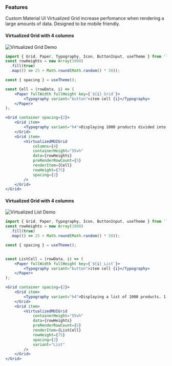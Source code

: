 ### Features
Custom Material UI Virtualized Grid increase perfomance when rendering a large amounts of data. Designed to be mobile friendly.

#### Virtualized Grid with 4 columns

![Virtualized Grid Demo](https://api.brickhousefiberarts.com/cdn/VirtualGrid.gif)

```jsx
import { Grid, Paper, Typography, Icon, ButtonInput, useTheme } from 'lib';
const rowHeights = new Array(1000)
  .fill(true)
  .map(() => 25 + Math.round(Math.random() * 50));

const { spacing } = useTheme();

const Cell = (rowData, i) => (
    <Paper fullWidth fullHeight key={`${i}_Grid`}>
        <Typography variant="button">item cell {i}</Typography>
    </Paper>
);

<Grid container spacing={2}>
    <Grid item>
        <Typography variant="h4">Displaying 1000 products divided into 4 columns</Typography>
    </Grid>
    <Grid item>
        <VirtualizedMUIGrid
            columns={4}
            containerHeight="55vh"
            data={rowHeights}
            preRenderRowCount={5}
            renderItem={Cell}
            rowHeight={75}
            spacing={2}
        />
    </Grid>
</Grid>
```
#### Virtualized Grid with 4 columns

![Virtualized List Demo](https://api.brickhousefiberarts.com/cdn/VirtualList.gif)

```jsx
import { Grid, Paper, Typography, Icon, ButtonInput, useTheme } from 'lib';
const rowHeights = new Array(1000)
  .fill(true)
  .map(() => 25 + Math.round(Math.random() * 50));

const { spacing } = useTheme();


const ListCell = (rowData, i) => (
    <Paper fullWidth fullHeight key={`${i}_List`}>
        <Typography variant="button">item cell {i}</Typography>
    </Paper>
);

<Grid container spacing={2}>
    <Grid item>
        <Typography variant="h4">Displaying a list of 1000 products. 1 per row.</Typography>
    </Grid>
    <Grid item>
        <VirtualizedMUIGrid
            containerHeight="55vh"
            data={rowHeights}
            preRenderRowCount={5}
            renderItem={ListCell}
            rowHeight={75}
            spacing={2}
            variant="List"
        />
    </Grid>
</Grid>
```
